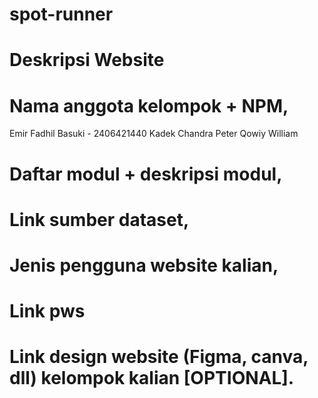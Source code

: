 # spot-runner
# Deskripsi Website

# Nama anggota kelompok + NPM, 
Emir Fadhil Basuki - 2406421440 
Kadek Chandra 
Peter 
Qowiy 
William

# Daftar modul + deskripsi modul,

# Link sumber dataset,

# Jenis pengguna website kalian,

# Link pws

# Link design website (Figma, canva, dll) kelompok kalian [OPTIONAL].
